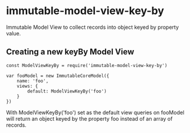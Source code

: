 # immutable-model-view-key-by

Immutable Model View to collect records into object keyed by property value.

## Creating a new keyBy Model View

    const ModelViewKeyBy = require('immutable-model-view-key-by')

    var fooModel = new ImmutableCoreModel({
        name: 'foo',
        views: {
            default: ModelViewKeyBy('foo')
        }
    })

With ModelViewKeyBy('foo') set as the default view queries on fooModel will
return an object keyed by the property foo instead of an array of records.